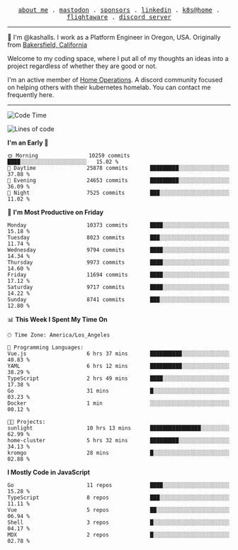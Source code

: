 <p align="center">
  <samp>
    <a href="https://jordanjones.org/">about me</a> .
    <a rel="me" href="https://mastodon.social/@kashall">mastodon</a> .
    <a href="https://github.com/sponsors/kashalls">sponsors</a> .
    <a href="https://linkedin.com/in/jordpjones">linkedin</a> .
    <a href="https://github.com/kashalls/home-cluster">k8s@home</a> .
    <a href="https://flightaware.com/adsb/stats/user/kashalls">flightaware</a> .
    <a href="https://discord.gg/V2WrCfqba9">discord server</a>
  </samp>
</p>

----------------------------------------------------------------

:wave: I'm @kashalls. I work as a Platform Engineer in Oregon, USA. Originally from [Bakersfield, California](https://maps.app.goo.gl/QQMtywTWghpXB6Tu6)

Welcome to my coding space, where I put all of my thoughts an ideas into a project regardless of whether they are good or not.

I'm an active member of [Home Operations](https://discord.gg/home-operations). A discord community focused on helping others with their kubernetes homelab. You can contact me frequently here.

----------------------------------------------------------------
<!--START_SECTION:waka-->
![Code Time](http://img.shields.io/badge/Code%20Time-2%2C479%20hrs%2021%20mins-blue)

![Lines of code](https://img.shields.io/badge/From%20Hello%20World%20I%27ve%20Written-11.9%20million%20lines%20of%20code-blue)

**I'm an Early 🐤** 

```text
🌞 Morning                10259 commits       ████░░░░░░░░░░░░░░░░░░░░░   15.02 % 
🌆 Daytime                25878 commits       █████████░░░░░░░░░░░░░░░░   37.88 % 
🌃 Evening                24653 commits       █████████░░░░░░░░░░░░░░░░   36.09 % 
🌙 Night                  7525 commits        ███░░░░░░░░░░░░░░░░░░░░░░   11.02 % 
```
📅 **I'm Most Productive on Friday** 

```text
Monday                   10373 commits       ████░░░░░░░░░░░░░░░░░░░░░   15.18 % 
Tuesday                  8023 commits        ███░░░░░░░░░░░░░░░░░░░░░░   11.74 % 
Wednesday                9794 commits        ████░░░░░░░░░░░░░░░░░░░░░   14.34 % 
Thursday                 9973 commits        ████░░░░░░░░░░░░░░░░░░░░░   14.60 % 
Friday                   11694 commits       ████░░░░░░░░░░░░░░░░░░░░░   17.12 % 
Saturday                 9717 commits        ████░░░░░░░░░░░░░░░░░░░░░   14.22 % 
Sunday                   8741 commits        ███░░░░░░░░░░░░░░░░░░░░░░   12.80 % 
```


📊 **This Week I Spent My Time On** 

```text
🕑︎ Time Zone: America/Los_Angeles

💬 Programming Languages: 
Vue.js                   6 hrs 37 mins       ██████████░░░░░░░░░░░░░░░   40.83 % 
YAML                     6 hrs 12 mins       ██████████░░░░░░░░░░░░░░░   38.29 % 
TypeScript               2 hrs 49 mins       ████░░░░░░░░░░░░░░░░░░░░░   17.38 % 
Go                       31 mins             █░░░░░░░░░░░░░░░░░░░░░░░░   03.23 % 
Docker                   1 min               ░░░░░░░░░░░░░░░░░░░░░░░░░   00.12 % 

🐱‍💻 Projects: 
sunlight                 10 hrs 13 mins      ████████████████░░░░░░░░░   62.99 % 
home-cluster             5 hrs 32 mins       █████████░░░░░░░░░░░░░░░░   34.13 % 
kromgo                   28 mins             █░░░░░░░░░░░░░░░░░░░░░░░░   02.88 % 
```

**I Mostly Code in JavaScript** 

```text
Go                       11 repos            ████░░░░░░░░░░░░░░░░░░░░░   15.28 % 
TypeScript               8 repos             ███░░░░░░░░░░░░░░░░░░░░░░   11.11 % 
Vue                      5 repos             ██░░░░░░░░░░░░░░░░░░░░░░░   06.94 % 
Shell                    3 repos             █░░░░░░░░░░░░░░░░░░░░░░░░   04.17 % 
MDX                      2 repos             █░░░░░░░░░░░░░░░░░░░░░░░░   02.78 % 
```




<!--END_SECTION:waka-->
